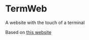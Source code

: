 # TermWeb
A website with the touch of a terminal

Based on [this website](https://sakshamsaxena.in/)
